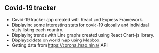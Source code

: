 <h2>Covid-19 tracker</h2>

* Covid-19 tracker app created with React and Express Framework.
* Displaying some interesting stats for covid-19 globally and individual stats listing each country.
* Displaying trends with Line graphs created using React Chart-js library.
* Displayed data on world map using Mapbox.
* Getting data from https://corona.lmao.ninja/ API

